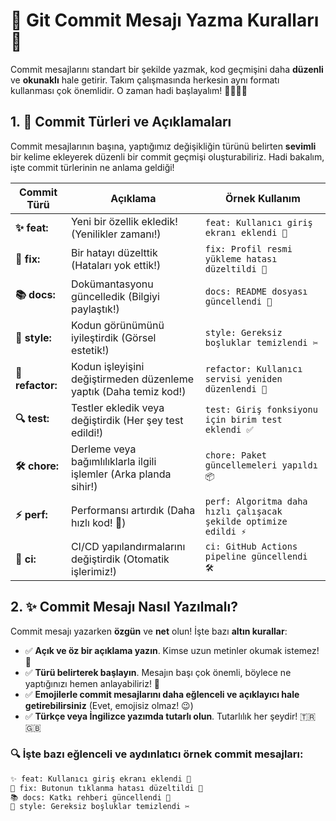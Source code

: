 # 🎉 Git Commit Mesajı Yazma Kuralları 🚀

Commit mesajlarını standart bir şekilde yazmak, kod geçmişini daha **düzenli** ve **okunaklı** hale getirir. Takım çalışmasında herkesin aynı formatı kullanması çok önemlidir. O zaman hadi başlayalım! 👩‍💻👨‍💻

## 1. 📝 Commit Türleri ve Açıklamaları

Commit mesajlarının başına, yaptığımız değişikliğin türünü belirten **sevimli** bir kelime ekleyerek düzenli bir commit geçmişi oluşturabiliriz. Hadi bakalım, işte commit türlerinin ne anlama geldiği!

| **Commit Türü** | **Açıklama** | **Örnek Kullanım** |
|-----------------|--------------|--------------------|
| **✨ feat:** | Yeni bir özellik ekledik! (Yenilikler zamanı!) | `feat: Kullanıcı giriş ekranı eklendi 🚪` |
| **🐛 fix:** | Bir hatayı düzelttik (Hataları yok ettik!) | `fix: Profil resmi yükleme hatası düzeltildi 🔧` |
| **📚 docs:** | Dokümantasyonu güncelledik (Bilgiyi paylaştık!) | `docs: README dosyası güncellendi 📜` |
| **🎨 style:** | Kodun görünümünü iyileştirdik (Görsel estetik!) | `style: Gereksiz boşluklar temizlendi ✂️` |
| **🔨 refactor:** | Kodun işleyişini değiştirmeden düzenleme yaptık (Daha temiz kod!) | `refactor: Kullanıcı servisi yeniden düzenlendi 🧹` |
| **🔍 test:** | Testler ekledik veya değiştirdik (Her şey test edildi!) | `test: Giriş fonksiyonu için birim test eklendi ✅` |
| **🛠 chore:** | Derleme veya bağımlılıklarla ilgili işlemler (Arka planda sihir!) | `chore: Paket güncellemeleri yapıldı 📦` |
| **⚡ perf:** | Performansı artırdık (Daha hızlı kod! 🚀) | `perf: Algoritma daha hızlı çalışacak şekilde optimize edildi ⚡` |
| **🔧 ci:** | CI/CD yapılandırmalarını değiştirdik (Otomatik işlerimiz!) | `ci: GitHub Actions pipeline güncellendi 🛠` |

## 2. ✨ Commit Mesajı Nasıl Yazılmalı?

Commit mesajı yazarken **özgün** ve **net** olun! İşte bazı **altın kurallar**:

- ✅ **Açık ve öz bir açıklama yazın**. Kimse uzun metinler okumak istemez! 💬
- ✅ **Türü belirterek başlayın**. Mesajın başı çok önemli, böylece ne yaptığınızı hemen anlayabiliriz! 🏁
- ✅ **Emojilerle commit mesajlarını daha eğlenceli ve açıklayıcı hale getirebilirsiniz** (Evet, emojisiz olmaz! 😉)
- ✅ **Türkçe veya İngilizce yazımda tutarlı olun**. Tutarlılık her şeydir! 🇹🇷🇬🇧

### 🔍 İşte bazı **eğlenceli** ve **aydınlatıcı** örnek commit mesajları:

```bash
✨ feat: Kullanıcı giriş ekranı eklendi 🚪
🐛 fix: Butonun tıklanma hatası düzeltildi 🔧
📚 docs: Katkı rehberi güncellendi 📜
🎨 style: Gereksiz boşluklar temizlendi ✂️
